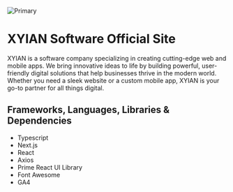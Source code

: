 ![Primary](https://github.com/user-attachments/assets/3230aa1a-f4c2-46d9-860d-793f4c93cdae)

# XYIAN Software Official Site 

XYIAN is a software company specializing in creating cutting-edge web and mobile apps. We bring innovative ideas to life by building powerful, user-friendly digital solutions that help businesses thrive in the modern world. Whether you need a sleek website or a custom mobile app, XYIAN is your go-to partner for all things digital.

## Frameworks, Languages, Libraries & Dependencies 
- Typescript
- Next.js
- React
- Axios
- Prime React UI Library
- Font Awesome
- GA4
